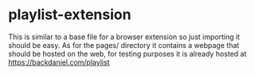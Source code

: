 # playlist-extension

This is similar to a base file for a browser extension so just importing it should be easy.
As for the pages/ directory it contains a webpage that should be hosted on the web, for testing purposes it is already hosted at https://backdaniel.com/playlist

